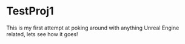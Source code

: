 # TestProj1
This is my first attempt at poking around with anything Unreal Engine related, lets see how it goes!
